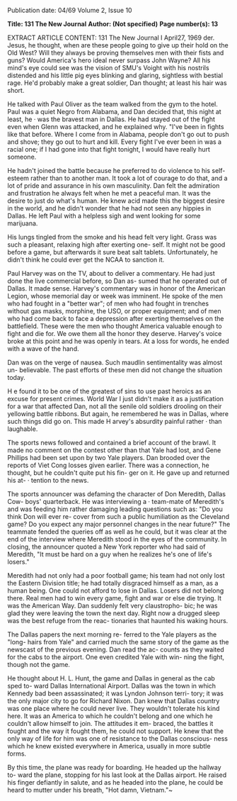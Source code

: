 Publication date: 04/69
Volume 2, Issue 10

**Title: 131 The New Journal**
**Author: (Not specified)**
**Page number(s): 13**

EXTRACT ARTICLE CONTENT:
131 The New Journal I April27, 1969 
der. Jesus, he thought, when are these 
people going to give up their hold on the 
Old West? Will they always be proving 
themselves men with their fists and guns? 
Would America's hero ideal never surpass 
John Wayne? All his mind's eye could see 
was the vision of SMU's Voight with his 
nostrils distended and his little pig eyes 
blinking and glaring, sightless with bestial 
rage. He'd probably make a great soldier, 
Dan thought; at least his hair was short. 


He talked with Paul Oliver as the team 
walked from the gym to the hotel. Paul 
was a quiet Negro from Alabama, and 
Dan decided that, this night at least, he · 
was the bravest man in Dallas. He had 
stayed out of the fight even when Glenn 
was attacked, and he explained why. 
"I've been in fights like that before. 
Where I come from in Alabama, people 
don't go out to push and shove; they go out 
to hurt and kill. Every fight I've ever been 
in was a racial one; if I had gone into that 
fight tonight, I would have really hurt 
someone. 


He hadn't joined the battle because he 
preferred to do violence to his self-esteem 
rather than to another man. It took a lot 
of courage to do that, and a lot of pride 
and assurance in his own masculinity. Dan 
felt the admiration and frustration he 
always felt when he met a peaceful man. 
It was the desire to just do what's human. 
He knew acid made this the biggest desire 
in the world, and he didn't wonder that 
he had not seen any hippies in Dallas. He 
left Paul with a helpless sigh and went 
looking for some marijuana. 


His lungs tingled from the smoke and his 
head felt very light. Grass was such a 
pleasant, relaxing high after exerting one-
self. It might not be good before a game, 
but afterwards it sure beat salt tablets. 
Unfortunately, he didn't think he could 
ever get the NCAA to sanction it. 


Paul Harvey was on the TV, about 
to deliver a commentary. He had just done 
the live commercial before, so Dan as-
sumed that he operated out of Dallas. It 
made sense. Harvey's commentary was in 
honor of the American Legion, whose 
memorial day or week was imminent. He 
spoke of the men who had fought in a 
"better war"; of men who had fought in 
trenches without gas masks, morphine, the 
USO, or proper equipment; and of men 
who had come back to face a depression 
after exerting themselves on the battlefield. 
These were the men who thought America 
valuable enough to fight and die for. We 
owe them all the honor they deserve. 
Harvey's voice broke at this point and he 
was openly in tears. At a loss for words, 
he ended with a wave of the hand. 


Dan was on the verge of nausea. Such 
maudlin sentimentality was almost un-
believable. The past efforts of these men 
did not change the situation today. 


H e found it to be one of the greatest 
of sins to use past heroics as an excuse for 
present crimes. World War I just didn't 
make it as a justification for a war that 
affected Dan, not all the senile old soldiers 
drooling on their yellowing battle ribbons. 
But again, he remembered he was in 
Dallas, where such things did go on. This 
made H arvey's absurdity painful rather 
· than laughable. 


The sports news followed and contained 
a brief account of the brawl. It made no 
comment on the contest other than that 
Yale had lost, and Gene Phillips had been 
set upon by two Yale players. Dan brooded 
over the reports of Viet Cong losses given 
earlier. There was a connection, he 
thought, but he couldn't quite put his fin-
ger on it. He gave up and returned his at- · 
tention to the news. 


The sports announcer was defaming the 
character of Don Meredith, Dallas Cow-
boys' quarterback. He was interviewing a · 
team-mate of Meredith's and was feeding 
him rather damaging leading questions 
such as: "Do you think Don will ever re-
cover from such a public humiliation as 
the Cleveland game? Do you expect any 
major personnel changes in the near 
future?" The teammate fended the queries 
off as well as he could, but it was clear at 
the end of the interview where Meredith 
stood in the eyes of the community. In 
closing, the announcer quoted a New York 
reporter who had said of Meredith, "It 
must be hard on a guy when he realizes 
he's one of life's losers." 


Meredith had not only had a poor 
football game; his team had not only lost 
the Eastern Division title; he had totally 
disgraced himself as a man, as a human 
being. One could not afford to lose in 
Dallas. Losers did not belong there. Real 
men had to win every game, fight and war 
or else die trying. It was the American 
Way. Dan suddenly felt very claustropho-
bic; he was glad they were leaving the 
town the next day. Right now a drugged 
sleep was the best refuge from the reac-
tionaries that haunted his waking hours. 


The Dallas papers the next morning re-
ferred to the Yale players as the "long-
hairs from Yale" and carried much the 
same story of the game as the newscast of 
the previous evening. Dan read the ac-
counts as they waited for the cabs to the 
airport. One even credited Yale with win-
ning the fight, though not the game. 


He thought about H. L. Hunt, the game 
and Dallas in general as the cab sped to-
ward Dallas International Airport. Dallas 
was the town in which Kennedy bad been 
assassinated; it was Lyndon Johnson terri-
tory; it was the only major city to go for 
Richard Nixon. Dan knew that Dallas 
country was one place where he could 
never live. They wouldn't tolerate his kind 
here. It was an America to which he 
couldn't belong and one which he couldn't 
allow himself to join. The attitudes it em-
braced, the battles it fought and the way 
it fought them, he could not support. He 
knew that the only way of life for him was 
one of resistance to the Dallas conscious-
ness which he knew existed everywhere in 
America, usually in more subtle forms. 


By this time, the plane was ready for 
boarding. He headed up the hallway to-
ward the plane, stopping for his last look 
at the Dallas airport. He raised his finger 
defiantly in salute, and as he headed into 
the plane, he could be heard to mutter 
under his breath, "Hot damn, Vietnam."~